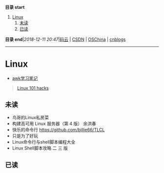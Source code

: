 **目录 start**

1. [Linux](#linux)
    1. [未读](#未读)
    1. [已读](#已读)

**目录 end**|_2018-12-11 20:47_|[码云](https://gitee.com/gin9) | [CSDN](http://blog.csdn.net/kcp606) | [OSChina](https://my.oschina.net/kcp1104) | [cnblogs](http://www.cnblogs.com/kuangcp)
****************************************
# Linux
- [awk学习笔记](http://www.ttlsa.com/docs/awk/)
> [Linux 101 hacks](https://wrfly.gitbooks.io/linux-101-hacks/SUMMARY.html)

## 未读
- 鸟哥的Linux私房菜
- 构建高可用 Linux 服务器（第 4 版） 余洪春
- 快乐的命令行 https://github.com/billie66/TLCL
- 只是为了好玩 
- Linux命令行与shell脚本编程大全
- Linux Shell脚本攻略 二 三 版

## 已读

